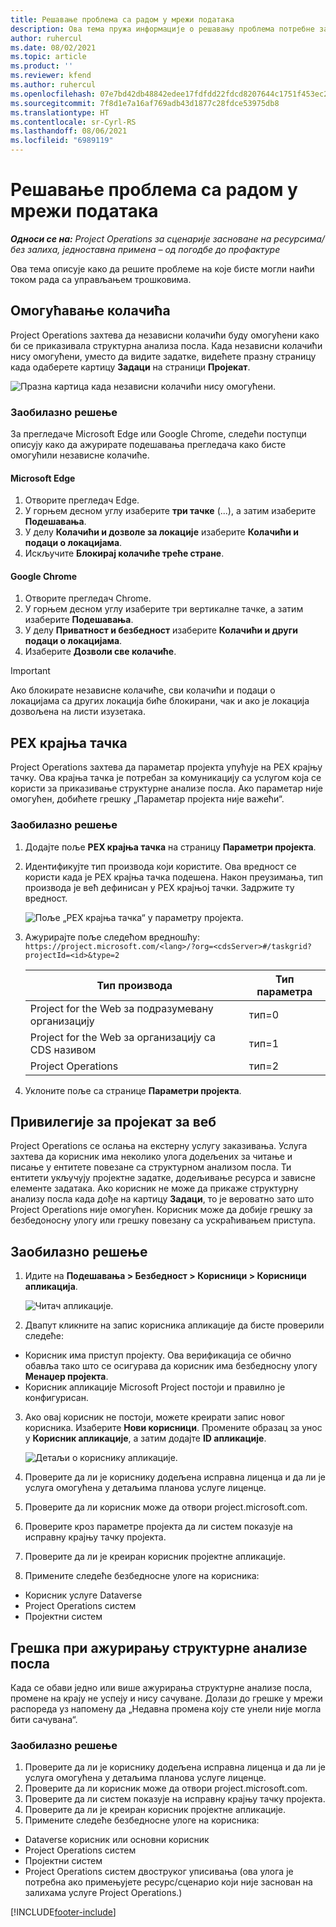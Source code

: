 ```yaml
---
title: Решавање проблема са радом у мрежи података
description: Ова тема пружа информације о решавању проблема потребне за рад у мрежи задатака.
author: ruhercul
ms.date: 08/02/2021
ms.topic: article
ms.product: ''
ms.reviewer: kfend
ms.author: ruhercul
ms.openlocfilehash: 07e7bd42db48842edee17fdfdd22fdcd8207644c1751f453ec29c3194aac625e
ms.sourcegitcommit: 7f8d1e7a16af769adb43d1877c28fdce53975db8
ms.translationtype: HT
ms.contentlocale: sr-Cyrl-RS
ms.lasthandoff: 08/06/2021
ms.locfileid: "6989119"
---
```

# <a name="troubleshoot-working-in-the-task-grid"></a>Решавање проблема са радом у мрежи података 

_**Односи се на:** Project Operations за сценарије засноване на ресурсима/без залиха, једноставна примена – од погодбе до профактуре_

Ова тема описује како да решите проблеме на које бисте могли наићи током рада са управљањем трошковима.

## <a name="enable-cookies"></a>Омогућавање колачића

Project Operations захтева да независни колачићи буду омогућени како би се приказивала структурна анализа посла. Када независни колачићи нису омогућени, уместо да видите задатке, видећете празну страницу када одаберете картицу **Задаци** на страници **Пројекат**.

![Празна картица када независни колачићи нису омогућени.](media/blankschedule.png)


### <a name="workaround"></a>Заобилазно решење
За прегледаче Microsoft Edge или Google Chrome, следећи поступци описују како да ажурирате подешавања прегледача како бисте омогућили независне колачиће.

#### <a name="microsoft-edge"></a>Microsoft Edge

1. Отворите прегледач Edge.
2. У горњем десном углу изаберите **три тачке** (...), а затим изаберите **Подешавања**.
3. У делу **Колачићи и дозволе за локације** изаберите **Колачићи и подаци о локацијама**.
4. Искључите **Блокирај колачиће треће стране**.

#### <a name="google-chrome"></a>Google Chrome

1. Отворите прегледач Chrome.
2. У горњем десном углу изаберите три вертикалне тачке, а затим изаберите **Подешавања**.
3. У делу **Приватност и безбедност** изаберите **Колачићи и други подаци о локацијама**.
4. Изаберите **Дозволи све колачиће**.

> [!IMPORTANT]
> Ако блокирате независне колачиће, сви колачићи и подаци о локацијама са других локација биће блокирани, чак и ако је локација дозвољена на листи изузетака.

## <a name="pex-endpoint"></a>PEX крајња тачка

Project Operations захтева да параметар пројекта упућује на PEX крајњу тачку. Ова крајња тачка је потребан за комуникацију са услугом која се користи за приказивање структурне анализе посла. Ако параметар није омогућен, добићете грешку „Параметар пројекта није важећи“. 

### <a name="workaround"></a>Заобилазно решење

1. Додајте поље **PEX крајња тачка** на страницу **Параметри пројекта**.
2. Идентификујте тип производа који користите. Ова вредност се користи када је PEX крајња тачка подешена. Након преузимања, тип производа је већ дефинисан у PEX крајњој тачки. Задржите ту вредност. 
   
    ![Поље „PEX крајња тачка“ у параметру пројекта.](media/pex-endpoint.png)

3. Ажурирајте поље следећом вредношћу: `https://project.microsoft.com/<lang>/?org=<cdsServer>#/taskgrid?projectId=<id>&type=2`

   
   | Тип производа                         | Тип параметра |
   |--------------------------------------|----------------|
   | Project for the Web за подразумевану организацију   | тип=0         |
   | Project for the Web за организацију са CDS називом | тип=1         |
   | Project Operations                   | тип=2         |
   
4. Уклоните поље са странице **Параметри пројекта**.

## <a name="privileges-for-project-for-the-web"></a>Привилегије за пројекат за веб

Project Operations се ослања на екстерну услугу заказивања. Услуга захтева да корисник има неколико улога додељених за читање и писање у ентитете повезане са структурном анализом посла. Ти ентитети укључују пројектне задатке, додељивање ресурса и зависне елементе задатака. Ако корисник не може да прикаже структурну анализу посла када дође на картицу **Задаци**, то је вероватно зато што Project Operations није омогућен. Корисник може да добије грешку за безбедоносну улогу или грешку повезану са ускраћивањем приступа.


## <a name="workaround"></a>Заобилазно решење

1. Идите на **Подешавања > Безбедност > Корисници > Корисници апликација**.  

   ![Читач апликације.](media/applicationuser.jpg)
   
2. Двапут кликните на запис корисника апликације да бисте проверили следеће:

 - Корисник има приступ пројекту. Ова верификација се обично обавља тако што се осигурава да корисник има безбедносну улогу **Менаџер пројекта**.
 - Корисник апликације Microsoft Project постоји и правилно је конфигурисан.
 
3. Ако овај корисник не постоји, можете креирати запис новог корисника. Изаберите **Нови корисници**. Промените образац за унос у **Корисник апликације**, а затим додајте **ID апликације**.

   ![Детаљи о кориснику апликације.](media/applicationuserdetails.jpg)

4. Проверите да ли је кориснику додељена исправна лиценца и да ли је услуга омогућена у детаљима планова услуге лиценце.
5. Проверите да ли корисник може да отвори project.microsoft.com.
6. Проверите кроз параметре пројекта да ли систем показује на исправну крајњу тачку пројекта.
7. Проверите да ли је креиран корисник пројектне апликације.
8. Примените следеће безбедносне улоге на корисника:

  - Корисник услуге Dataverse
  - Project Operations систем
  - Пројектни систем

## <a name="error-when-updating-the-work-breakdown-structure"></a>Грешка при ажурирању структурне анализе посла

Када се обави једно или више ажурирања структурне анализе посла, промене на крају не успеју и нису сачуване. Долази до грешке у мрежи распореда уз напомену да „Недавна промена коју сте унели није могла бити сачувана“.

### <a name="workaround"></a>Заобилазно решење

1. Проверите да ли је кориснику додељена исправна лиценца и да ли је услуга омогућена у детаљима планова услуге лиценце.
2. Проверите да ли корисник може да отвори project.microsoft.com.
3. Проверите да ли систем показује на исправну крајњу тачку пројекта.
4. Проверите да ли је креиран корисник пројектне апликације.
5. Примените следеће безбедносне улоге на корисника:
  
  - Dataverse корисник или основни корисник
  - Project Operations систем
  - Пројектни систем
  - Project Operations систем двоструког уписивања (ова улога је потребна ако примењујете ресурс/сценарио који није заснован на залихама услуге Project Operations.)


[!INCLUDE[footer-include](../includes/footer-banner.md)]
